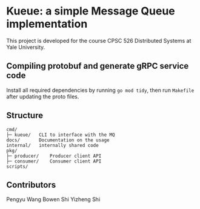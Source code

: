 # Kueue: a simple Message Queue implementation

This project is developed for the course CPSC 526 Distributed Systems at Yale University.

## Compiling protobuf and generate gRPC service code

Install all required dependencies by running `go mod tidy`, then run `Makefile` after updating the proto files.

## Structure

```
cmd/
├─ kueue/	CLI to interface with the MQ
docs/		Documentation on the usage
internal/	internally shared code
pkg/
├─ producer/	Producer client API
├─ consumer/	Consumer client API
scripts/
```

## Contributors
Pengyu Wang
Bowen Shi
Yizheng Shi





